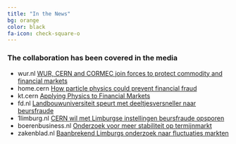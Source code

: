 ```yaml
---
title: "In the News"
bg: orange
color: black
fa-icon: check-square-o
---
```


### The collaboration has been covered in the media
<p></p>

* wur.nl [WUR, CERN and CORMEC join forces to protect commodity and financial markets](https://www.wur.nl/en/show/WUR-CERN-and-CORMEC-join-forces-to-protect-commodity-and-financial-markets.htm)
* home.cern [How particle physics could prevent financial fraud](https://home.cern/news/news/knowledge-sharing/how-particle-physics-could-prevent-financial-fraud)
* kt.cern [Applying Physics to Financial Markets](https://kt.cern/article/applying-physics-financial-markets)
* fd.nl [Landbouwuniversiteit speurt met deeltjesversneller naar beursfraude](https://fd.nl/beurs/1335542/landbouwuniversiteit-speurt-met-deeltjesversneller-naar-beursfraude)
* 1limburg.nl [CERN wil met Limburgse instellingen beursfraude opsporen](https://www.1limburg.nl/cern-wil-met-limburgse-instellingen-beursfraude-opsporen)
* boerenbusiness.nl [Onderzoek voor meer stabiliteit op termijnmarkt](https://www.boerenbusiness.nl/varkensOUD/artikel/10885939/onderzoek-voor-meer-stabiliteit-op-termijnmarkt)
* zakenblad.nl [Baanbrekend Limburgs onderzoek naar fluctuaties markten](https://zakenblad.nl/2020/02/24/baanbrekend-limburgs-onderzoek-naar-fluctuaties-markten/)
